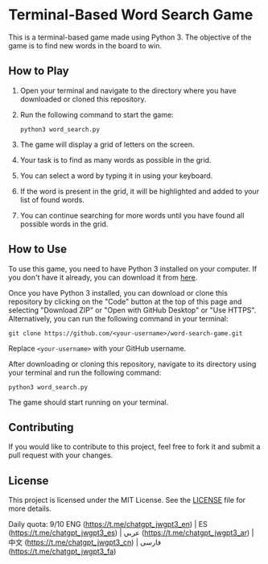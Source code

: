 # Terminal-Based Word Search Game

This is a terminal-based game made using Python 3. The objective of the game is to find new words in the board to win.

## How to Play

1. Open your terminal and navigate to the directory where you have downloaded or cloned this repository.
2. Run the following command to start the game:

   ```
   python3 word_search.py
   ```

3. The game will display a grid of letters on the screen.
4. Your task is to find as many words as possible in the grid.
5. You can select a word by typing it in using your keyboard.
6. If the word is present in the grid, it will be highlighted and added to your list of found words.
7. You can continue searching for more words until you have found all possible words in the grid.

## How to Use

To use this game, you need to have Python 3 installed on your computer. If you don't have it already, you can download it from [here](https://www.python.org/downloads/).

Once you have Python 3 installed, you can download or clone this repository by clicking on the "Code" button at the top of this page and selecting "Download ZIP" or "Open with GitHub Desktop" or "Use HTTPS". Alternatively, you can run the following command in your terminal:

```
git clone https://github.com/<your-username>/word-search-game.git
```

Replace `<your-username>` with your GitHub username.

After downloading or cloning this repository, navigate to its directory using your terminal and run the following command:

```
python3 word_search.py
```

The game should start running on your terminal.

## Contributing

If you would like to contribute to this project, feel free to fork it and submit a pull request with your changes.

## License

This project is licensed under the MIT License. See the [LICENSE](LICENSE) file for more details.

Daily quota: 9/10
ENG (https://t.me/chatgpt_jwgpt3_en) | ES (https://t.me/chatgpt_jwgpt3_es) | عربي (https://t.me/chatgpt_jwgpt3_ar) | 中文 (https://t.me/chatgpt_jwgpt3_cn) | فارسی (https://t.me/chatgpt_jwgpt3_fa)
